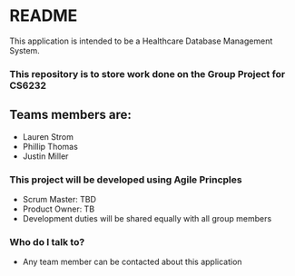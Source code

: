 # README #

This application is intended to be a Healthcare Database Management System.

### This repository is to store work done on the Group Project for CS6232 ###

## Teams members are:
* Lauren Strom
* Phillip Thomas
* Justin Miller

### This project will be developed using Agile Princples  ###

* Scrum Master: TBD
* Product Owner: TB
* Development duties will be shared equally with all group members

### Who do I talk to? ###

* Any team member can be contacted about this application
